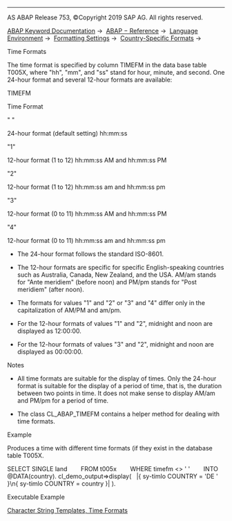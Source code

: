   

* * *

AS ABAP Release 753, ©Copyright 2019 SAP AG. All rights reserved.

[ABAP Keyword Documentation](https://help.sap.com/doc/abapdocu_753_index_htm/7.53/en-US/abenabap.htm) →  [ABAP − Reference](https://help.sap.com/doc/abapdocu_753_index_htm/7.53/en-US/abenabap_reference.htm) →  [Language Environment](https://help.sap.com/doc/abapdocu_753_index_htm/7.53/en-US/abenlanguage.htm) →  [Formatting Settings](https://help.sap.com/doc/abapdocu_753_index_htm/7.53/en-US/abencountry.htm) →  [Country-Specific Formats](https://help.sap.com/doc/abapdocu_753_index_htm/7.53/en-US/abencountry_formats.htm) → 

Time Formats

The time format is specified by column TIMEFM in the data base table T005X, where "hh", "mm", and "ss" stand for hour, minute, and second. One 24-hour format and several 12-hour formats are available:

TIMEFM

Time Format

" "

24-hour format (default setting) hh:mm:ss

"1"

12-hour format (1 to 12) hh:mm:ss AM and hh:mm:ss PM

"2"

12-hour format (1 to 12) hh:mm:ss am and hh:mm:ss pm

"3"

12-hour format (0 to 11) hh:mm:ss AM and hh:mm:ss PM

"4"

12-hour format (0 to 11) hh:mm:ss am and hh:mm:ss pm

-   The 24-hour format follows the standard ISO-8601.

-   The 12-hour formats are specific for specific English-speaking countries such as Australia, Canada, New Zealand, and the USA. AM/am stands for "Ante meridiem" (before noon) and PM/pm stands for "Post meridiem" (after noon).

-   The formats for values "1" and "2" or "3" and "4" differ only in the capitalization of AM/PM and am/pm.

-   For the 12-hour formats of values "1" and "2", midnight and noon are displayed as 12:00:00.

-   For the 12-hour formats of values "3" and "2", midnight and noon are displayed as 00:00:00.

Notes

-   All time formats are suitable for the display of times. Only the 24-hour format is suitable for the display of a period of time, that is, the duration between two points in time. It does not make sense to display AM/am and PM/pm for a period of time.

-   The class CL\_ABAP\_TIMEFM contains a helper method for dealing with time formats.

Example

Produces a time with different time formats (if they exist in the database table T005X.

SELECT SINGLE land
       FROM t005x
       WHERE timefm <> ' '
       INTO @DATA(country).
cl\_demo\_output=>display(
  |{ sy-timlo COUNTRY = 'DE ' }\\n{ sy-timlo COUNTRY = country }| ).

Executable Example

[Character String Templates, Time Formats](https://help.sap.com/doc/abapdocu_753_index_htm/7.53/en-US/abenstring_template_time_abexa.htm)